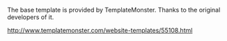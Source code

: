 The base template is provided by TemplateMonster.
Thanks to the original developers of it.

http://www.templatemonster.com/website-templates/55108.html